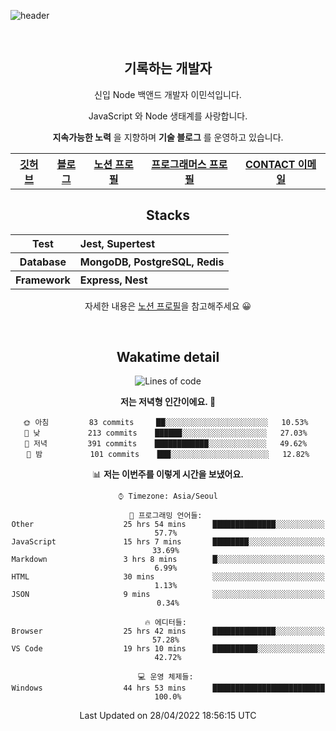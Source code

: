 ![header](https://capsule-render.vercel.app/api?type=rect&fontColor=f5f6fa&color=192a56&height=220&section=header&text=MinSeok%20Lee&fontSize=40)

&nbsp;

<h2 font-size="20px" align="center"> 기록하는 개발자 </h2>

<div align="center">
  
  <p>신입 Node 백앤드 개발자 이민석입니다.</p>
  <p>JavaScript 와 Node 생태계를 사랑합니다.</p>
  <p><strong>지속가능한 노력</strong> 을 지향하며 <strong>기술 블로그</strong> 를 운영하고 있습니다.</p>
  
  <p></p>
  <table>
    <tr>
      <th>
          <a href="https://github.com/unchaptered"> 깃허브 </a>
      </th>
      <th>
          <a href="https://velog.io/@unchapterd"> 블로그 </a>
      </th>
      <th>
          <a href="https://www.notion.so/9cf275a5af0441529ba7ba43f0d51f40"> 노션 프로필 </a>
      </th>
      <th>
          <a href="https://programmers.co.kr/pr/workstation19961002_3722"> 프로그래머스 프로필 </a>
      </th>
      <th>
          <a href="workstation19961002@gamil.com"> CONTACT 이메일 </a>
      </th>
    </tr>
  </table>
 

<h2 font-size="20px" align="center"> Stacks </h2>

<div align="center">
  <table font-weight="100">
    <tr>
      <th>Test</th>
      <th align="left">Jest, Supertest</th>
    </tr>
    <tr>
      <th>Database</th>
      <th align="left">MongoDB, PostgreSQL, Redis</th>
    </tr>
    <tr>
      <th>Framework</th>
      <th align="left">Express, Nest</th>
    </tr>
  </table>
  
  <footer> 자세한 내용은 <a href="https://band-queen-769.notion.site/9cf275a5af0441529ba7ba43f0d51f40">노션 프로필</a>을 참고해주세요 😀 </footer>
  
</div>
  
&nbsp;

<h2 font-size="20px" align="center"> Wakatime detail </h2>

<div align="center">

<!--START_SECTION:waka-->
![Lines of code](https://img.shields.io/badge/%EC%A0%80%EB%8A%94%20%EC%97%AC%ED%83%9C%EA%B9%8C%EC%A7%80%20-824%20Thousand%20%EC%A4%84%EC%9D%98%20%EC%BD%94%EB%93%9C%EB%A5%BC%20%EC%9E%91%EC%84%B1%ED%96%88%EC%96%B4%EC%9A%94.-blue)

**저는 저녁형 인간이에요. 🦉** 

```text
🌞 아침         83 commits     ██░░░░░░░░░░░░░░░░░░░░░░░   10.53% 
🌆 낮　         213 commits    ██████░░░░░░░░░░░░░░░░░░░   27.03% 
🌃 저녁         391 commits    ████████████░░░░░░░░░░░░░   49.62% 
🌙 밤　         101 commits    ███░░░░░░░░░░░░░░░░░░░░░░   12.82%

```


📊 **저는 이번주를 이렇게 시간을 보냈어요.** 

```text
⌚︎ Timezone: Asia/Seoul

💬 프로그래밍 언어들: 
Other                    25 hrs 54 mins      ██████████████░░░░░░░░░░░   57.7% 
JavaScript               15 hrs 7 mins       ████████░░░░░░░░░░░░░░░░░   33.69% 
Markdown                 3 hrs 8 mins        █░░░░░░░░░░░░░░░░░░░░░░░░   6.99% 
HTML                     30 mins             ░░░░░░░░░░░░░░░░░░░░░░░░░   1.13% 
JSON                     9 mins              ░░░░░░░░░░░░░░░░░░░░░░░░░   0.34%

🔥 에디터들: 
Browser                  25 hrs 42 mins      ██████████████░░░░░░░░░░░   57.28% 
VS Code                  19 hrs 10 mins      ██████████░░░░░░░░░░░░░░░   42.72%

💻 운영 체제들: 
Windows                  44 hrs 53 mins      █████████████████████████   100.0%

```


 Last Updated on 28/04/2022 18:56:15 UTC
<!--END_SECTION:waka-->
  
</div>

